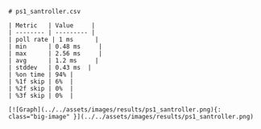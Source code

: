 
    # ps1_santroller.csv

    | Metric   | Value     |
    | -------- | --------- |
    | poll rate | 1 ms      |
    | min      | 0.48 ms     |
    | max      | 2.56 ms     |
    | avg      | 1.2 ms     |
    | stddev   | 0.43 ms  |
    | %on time | 94% |
    | %1f skip | 6%  |
    | %2f skip | 0%  |
    | %3f skip | 0%  |

    [![Graph](../../assets/images/results/ps1_santroller.png){: class="big-image" }](../../assets/images/results/ps1_santroller.png)

    